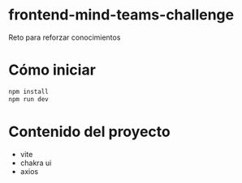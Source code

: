 # frontend-mind-teams-challenge

Reto para reforzar conocimientos

# Cómo iniciar

```bash
npm install
npm run dev
```

# Contenido del proyecto

- vite
- chakra ui
- axios
